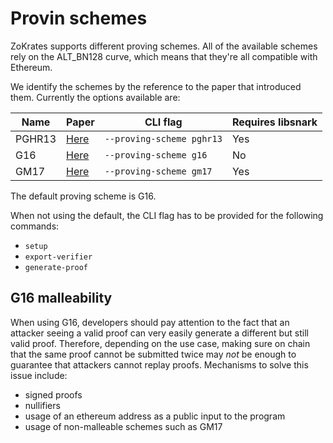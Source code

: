 # Provin schemes

ZoKrates supports different proving schemes. All of the available schemes rely on the ALT_BN128 curve, which means that they're all compatible with Ethereum.

We identify the schemes by the reference to the paper that introduced them. Currently the options available are:

| Name | Paper | CLI flag | Requires libsnark |
| ---- | ----- | -------- | --------- |
| PGHR13 | [Here](https://eprint.iacr.org/2013/279) | `--proving-scheme pghr13` | Yes |
| G16 | [Here](https://eprint.iacr.org/2016/260) | `--proving-scheme g16` | No |
| GM17 | [Here](https://eprint.iacr.org/2017/540) | `--proving-scheme gm17` | Yes |

The default proving scheme is G16.

When not using the default, the CLI flag has to be provided for the following commands:
- `setup`
- `export-verifier`
- `generate-proof`

## G16 malleability

When using G16, developers should pay attention to the fact that an attacker seeing a valid proof can very easily generate a different but still valid proof. Therefore, depending on the use case, making sure on chain that the same proof cannot be submitted twice may *not* be enough to guarantee that attackers cannot replay proofs. Mechanisms to solve this issue include:
- signed proofs
- nullifiers
- usage of an ethereum address as a public input to the program
- usage of non-malleable schemes such as GM17